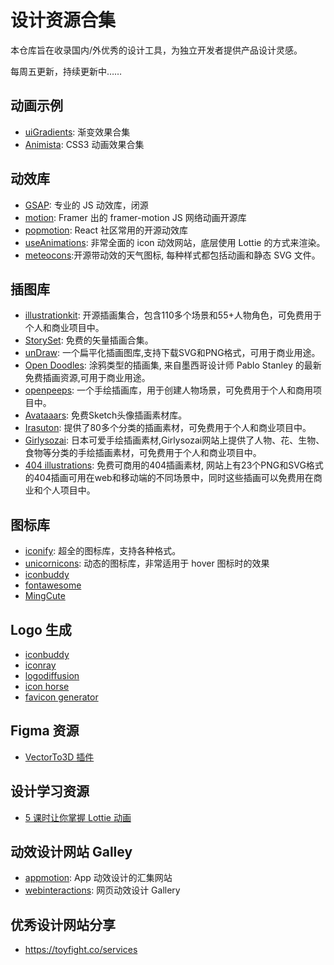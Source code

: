 # 设计资源合集

本仓库旨在收录国内/外优秀的设计工具，为独立开发者提供产品设计灵感。

每周五更新，持续更新中……

## 动画示例
- [uiGradients](https://uigradients.com): 渐变效果合集
- [Animista](https://animista.net): CSS3 动画效果合集

## 动效库
- [GSAP](https://gsap.com/): 专业的 JS 动效库，闭源
- [motion](https://motion.dev/): Framer 出的 framer-motion JS 网络动画开源库
- [popmotion](https://popmotion.io/):  React 社区常用的开源动效库
- [useAnimations](https://www.webinteractions.gallery/):  非常全面的 icon 动效网站，底层使用 Lottie 的方式来渲染。
- [meteocons](https://bas.dev/work/meteocons):开源带动效的天气图标, 每种样式都包括动画和静态 SVG 文件。


## 插图库
- [illustrationkit](https://illustrationkit.com/): 开源插画集合，包含110多个场景和55+人物角色，可免费用于个人和商业项目中。
- [StorySet](https://storyset.com/): 免费的矢量插画合集。
- [unDraw](https://undraw.co/illustrations): 一个扁平化插画图库,支持下载SVG和PNG格式，可用于商业用途。
- [Open Doodles](https://www.opendoodles.com/): 涂鸦类型的插画集, 来自墨西哥设计师 Pablo Stanley 的最新免费插画资源,可用于商业用途。
- [openpeeps](https://www.openpeeps.com): 一个手绘插画库，用于创建人物场景，可免费用于个人和商用项目中。
- [Avataaars](https://avataaars.com/): 免费Sketch头像插画素材库。
- [Irasuton](http://www.irasuton.com): 提供了80多个分类的插画素材，可免费用于个人和商业项目中。
- [Girlysozai](http://girlysozai.com): 日本可爱手绘插画素材,Girlysozai网站上提供了人物、花、生物、食物等分类的手绘插画素材，可免费用于个人和商业项目中。
- [404 illustrations](https://error404.fun): 免费可商用的404插画素材, 网站上有23个PNG和SVG格式的404插画可用在web和移动端的不同场景中，同时这些插画可以免费用在商业和个人项目中。

## 图标库
- [iconify](https://iconify.design/): 超全的图标库，支持各种格式。
- [unicornicons](https://unicornicons.com/): 动态的图标库，非常适用于 hover 图标时的效果
- [iconbuddy](https://iconbuddy.app/)
- [fontawesome](https://fontawesome.com/icons)
- [MingCute](https://www.mingcute.com/)

## Logo 生成
- [iconbuddy](https://iconbuddy.app/logo-maker)
- [iconray](https://icon.ray.so/)
- [logodiffusion](https://logodiffusion.com/)
- [icon horse](https://icon.horse/) 
- [favicon generator](https://realfavicongenerator.net/)

## Figma 资源
- [VectorTo3D 插件](https://www.figma.com/community/plugin/1264600219316901594/vector-to-3d)

## 设计学习资源
- [5 课时让你掌握 Lottie 动画](https://heyjerio.notion.site/5-Lottie-83321ca1ab0e4687a49088b79f3d43a7)

## 动效设计网站 Galley
- [appmotion](https://appmotion.design): App 动效设计的汇集网站
- [webinteractions](https://www.webinteractions.gallery): 网页动效设计 Gallery

## 优秀设计网站分享
- https://toyfight.co/services

